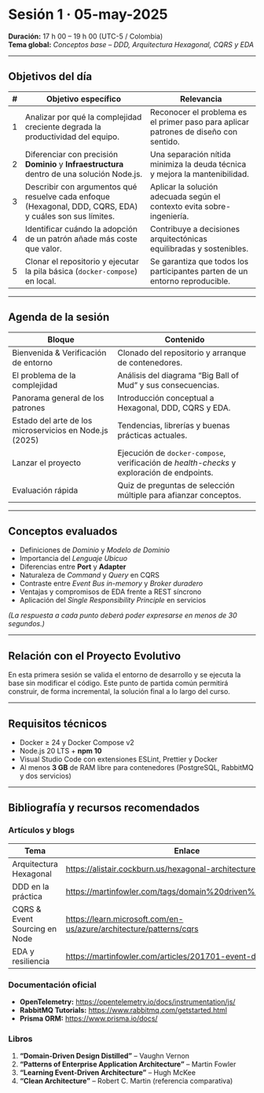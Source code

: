 # Sesión 1 · 05-may-2025  
**Duración:** 17 h 00 – 19 h 00 (UTC-5 / Colombia)  
**Tema global:** *Conceptos base – DDD, Arquitectura Hexagonal, CQRS y EDA*

---

## Objetivos del día

| # | Objetivo específico | Relevancia |
|---|---------------------|------------|
| 1 | Analizar por qué la complejidad creciente degrada la productividad del equipo. | Reconocer el problema es el primer paso para aplicar patrones de diseño con sentido. |
| 2 | Diferenciar con precisión **Dominio** y **Infraestructura** dentro de una solución Node.js. | Una separación nítida minimiza la deuda técnica y mejora la mantenibilidad. |
| 3 | Describir con argumentos qué resuelve cada enfoque (Hexagonal, DDD, CQRS, EDA) y cuáles son sus límites. | Aplicar la solución adecuada según el contexto evita sobre-ingeniería. |
| 4 | Identificar cuándo la adopción de un patrón añade más coste que valor. | Contribuye a decisiones arquitectónicas equilibradas y sostenibles. |
| 5 | Clonar el repositorio y ejecutar la pila básica (`docker-compose`) en local. | Se garantiza que todos los participantes parten de un entorno reproducible. |

---

## Agenda de la sesión

| Bloque | Contenido |
|--------|-----------|
| Bienvenida & Verificación de entorno | Clonado del repositorio y arranque de contenedores. |
| El problema de la complejidad | Análisis del diagrama “Big Ball of Mud” y sus consecuencias. |
| Panorama general de los patrones | Introducción conceptual a Hexagonal, DDD, CQRS y EDA. |
| Estado del arte de los microservicios en Node.js (2025) | Tendencias, librerías y buenas prácticas actuales. |
| Lanzar el proyecto | Ejecución de `docker-compose`, verificación de *health-checks* y exploración de endpoints. |
| Evaluación rápida | Quiz de preguntas de selección múltiple para afianzar conceptos. |

---

## Conceptos evaluados

- Definiciones de *Dominio* y *Modelo de Dominio*  
- Importancia del *Lenguaje Ubicuo*  
- Diferencias entre **Port** y **Adapter**  
- Naturaleza de *Command* y *Query* en CQRS  
- Contraste entre *Event Bus in-memory* y *Broker duradero*  
- Ventajas y compromisos de EDA frente a REST síncrono  
- Aplicación del *Single Responsibility Principle* en servicios

*(La respuesta a cada punto deberá poder expresarse en menos de 30 segundos.)*

---

## Relación con el Proyecto Evolutivo

En esta primera sesión se valida el entorno de desarrollo y se ejecuta la base sin modificar el código. Este punto de partida común permitirá construir, de forma incremental, la solución final a lo largo del curso.

---

## Requisitos técnicos

- Docker ≥ 24 y Docker Compose v2  
- Node.js 20 LTS + **npm 10**  
- Visual Studio Code con extensiones ESLint, Prettier y Docker  
- Al menos **3 GB** de RAM libre para contenedores (PostgreSQL, RabbitMQ y dos servicios)

---

## Bibliografía y recursos recomendados

### Artículos y blogs

| Tema | Enlace |
|------|--------|
| Arquitectura Hexagonal | <https://alistair.cockburn.us/hexagonal-architecture/> |
| DDD en la práctica | <https://martinfowler.com/tags/domain%20driven%20design.html> |
| CQRS & Event Sourcing en Node | <https://learn.microsoft.com/en-us/azure/architecture/patterns/cqrs> |
| EDA y resiliencia | <https://martinfowler.com/articles/201701-event-driven.html> |

### Documentación oficial

- **OpenTelemetry:** <https://opentelemetry.io/docs/instrumentation/js/>  
- **RabbitMQ Tutorials:** <https://www.rabbitmq.com/getstarted.html>  
- **Prisma ORM:** <https://www.prisma.io/docs/>

### Libros

1. **“Domain-Driven Design Distilled”** – Vaughn Vernon  
2. **“Patterns of Enterprise Application Architecture”** – Martin Fowler  
3. **“Learning Event-Driven Architecture”** – Hugh McKee  
4. **“Clean Architecture”** – Robert C. Martin (referencia comparativa)

